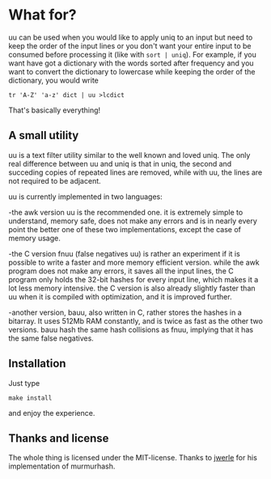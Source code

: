 What for?
=========

uu can be used when you would like to apply uniq to an
input but need to keep the order of the input lines or
you don't want your entire input to be consumed before
processing it (like with `sort | uniq`).
For example, if you want have got a dictionary with the
words sorted after frequency and you want to convert the
dictionary to lowercase while keeping the order of the
dictionary, you would write

	tr 'A-Z' 'a-z' dict | uu >lcdict

That's basically everything!

A small utility
---------------

uu is a text filter utility similar to the well known and
loved uniq. The only real difference between uu and uniq
is that in uniq, the second and succeding copies of repeated
lines are removed, while with uu, the lines are not required
to be adjacent.

uu is currently implemented in two languages:

-the awk version uu is the recommended one. it is extremely simple
	to understand, memory safe, does not make any errors
	and is in nearly every point the better one of these
	two implementations, except the case of memory usage.

-the C version fnuu (false negatives uu) is rather an experiment if it is
	possible to write a faster and more memory efficient version. while
	the awk program does not make any errors, it saves all the input lines,
	the C program only holds the 32-bit hashes for every input line,
	which makes it a lot less memory intensive.
	the C version is also already slightly faster
	than uu when it is compiled with optimization,
	and it is improved further.

-another version, bauu, also written in C, rather stores the hashes in a bitarray.
	It uses 512Mb RAM constantly, and is twice as fast as the other two versions.
	bauu hash the same hash collisions as fnuu, implying that it has the same
	false negatives.

Installation
------------

Just type

	make install

and enjoy the experience.

Thanks and license
------------------

The whole thing is licensed under the MIT-license.
Thanks to [jwerle](https://www.github.com/jwerle) for his
implementation of murmurhash.
